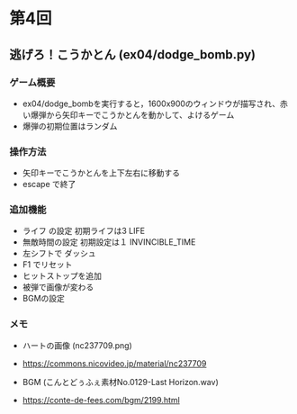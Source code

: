 # 第4回
## 逃げろ！こうかとん (ex04/dodge_bomb.py)
### ゲーム概要
- ex04/dodge_bombを実行すると，1600x900のウィンドウが描写され、赤い爆弾から矢印キーでこうかとんを動かして、よけるゲーム
- 爆弾の初期位置はランダム
### 操作方法
- 矢印キーでこうかとんを上下左右に移動する
- escape で終了
### 追加機能

- ライフ の設定 初期ライフは3 LIFE
- 無敵時間の設定 初期設定は１ INVINCIBLE_TIME
- 左シフトで ダッシュ
- F1 でリセット
- ヒットストップを追加
- 被弾で画像が変わる
- BGMの設定
### メモ
- ハートの画像 (nc237709.png)
- https://commons.nicovideo.jp/material/nc237709

- BGM (こんとどぅふぇ素材No.0129-Last Horizon.wav)
- https://conte-de-fees.com/bgm/2199.html